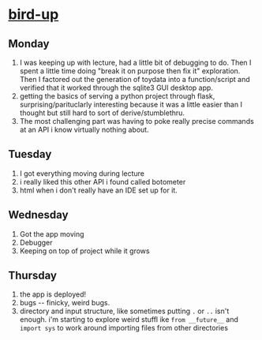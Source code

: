 # [bird-up](https://github.com/quinn-dougherty/bird-up)

## Monday
1. I was keeping up with lecture, had a little bit of debugging to do. Then I spent a little time doing "break it on purpose then fix it" exploration. Then I factored out the generation of toydata into a function/script and verified that it worked through the sqlite3 GUI desktop app. 
2. getting the basics of serving a python project through flask, surprising/parituclarly interesting because it was a little easier than I thought but still hard to sort of derive/stumblethru.  
3. The most challenging part was having to poke really precise commands at an API i know virtually nothing about. 

## Tuesday
1. I got everything moving during lecture
2. i really liked this other API i found called botometer
3. html when i don't really have an IDE set up for it.

## Wednesday
1. Got the app moving
2. Debugger 
3. Keeping on top of project while it grows 

## Thursday
1. the app is deployed!  
2. bugs -- finicky, weird bugs. 
3. directory and input structure, like sometimes putting `.` or `..` isn't enough. i'm starting to explore weird stuffl ike `from __future__` and `import sys` to work around importing files from other directories


